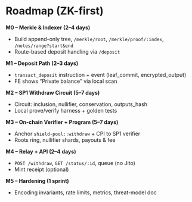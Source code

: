 # Roadmap (ZK-first)

**M0 – Merkle & Indexer (2–4 days)**
- Build append-only tree, `/merkle/root`, `/merkle/proof/:index`, `/notes/range?start&end`
- Route-based deposit handling via `/deposit`

**M1 – Deposit Path (2–3 days)**
- `transact_deposit` instruction + event (leaf_commit, encrypted_output)
- FE shows “Private balance” via local scan

**M2 – SP1 Withdraw Circuit (5–7 days)**
- Circuit: inclusion, nullifier, conservation, outputs_hash
- Local prove/verify harness + golden tests

**M3 – On-chain Verifier + Program (5–7 days)**
- Anchor `shield-pool::withdraw` + CPI to SP1 verifier
- Roots ring, nullifier shards, payouts & fee

**M4 – Relay + API (2–4 days)**
- `POST /withdraw`, `GET /status/:id`, queue (no Jito)
- Mint receipt (optional)

**M5 – Hardening (1 sprint)**
- Encoding invariants, rate limits, metrics, threat-model doc